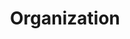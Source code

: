 ---
title: Organization
sections:
  - type: hero_section
    title: Our Values
    subtitle: >-
      We are a vibrant growing company that believes in the power of community built through open minded communication. We believe in an optimistic outlook on life and problem solving. With our team of growing young professionals we harness our tech skills to spread love and help other organizations reach their full potential within the tech industry.
    align: left
    image: images/progressive_app.svg
    image_alt: Hero placeholder image
    image_position: right
    has_background: true
    background:
      background_color: blue
  - type: organizations_form
    title: Contact Us
    subtitle: Got a project request? Please fill out this form and leave a brief description of your project for review. We will schedule a meeting afterwards to discuss the project with you.
    # has_form: true
    # subject: A potential client wants to work with SFL
    # has_message_field: true
    # has_organization_field: true
    # has_phone_number: true
    # has_technologies_field: true
    image: images/undraw_contact_us_15o2.svg
    image_alt: Hero placeholder image
    image_position: right
    has_background: true
    background:
      background_color: white
template: advanced
---